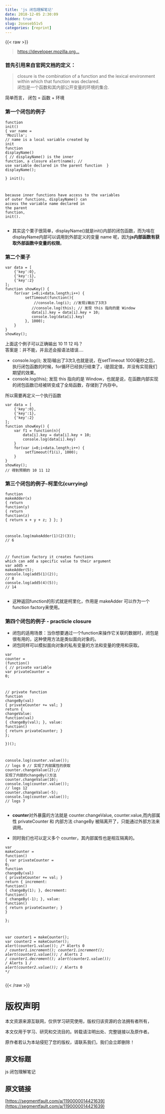 ```yaml
---
title: 'js 闭包理解笔记' 
date: 2018-12-05 2:30:09
hidden: true
slug: 2oseseb51v5
categories: [reprint]
---
```


{{< raw >}}

                    
<blockquote><a href="https://developer.mozilla.org/en-US/docs/Web/JavaScript/Closures" rel="nofollow noreferrer" target="_blank">https://developer.mozilla.org...</a></blockquote>
<h3 id="articleHeader0">首先引用来自官网文档的定义：</h3>
<blockquote>closure is the combination of a function and the lexical environment within which that function was declared.<br>闭包是一个函数和其内部公开变量的环境的集合.</blockquote>
<p>简单而言，  闭包 = 函数 + 环境</p>
<h3 id="articleHeader1">第一个闭包的例子</h3>
<div class="widget-codetool" style="display:none;">
      <div class="widget-codetool--inner">
      <span class="selectCode code-tool" data-toggle="tooltip" data-placement="top" title="" data-original-title="全选"></span>
      <span type="button" class="copyCode code-tool" data-toggle="tooltip" data-placement="top" data-clipboard-text="function init() {
  var name = 'Mozilla'; // name is a local variable created by init
  function displayName() { // displayName() is the inner function, a closure
    alert(name); // use variable declared in the parent function    
  }
  displayName();    
}
init();

because inner functions have access to the variables of outer functions, displayName() can access the variable name declared in the parent function, init()." title="" data-original-title="复制"></span>
      <span type="button" class="saveToNote code-tool" data-toggle="tooltip" data-placement="top" title="" data-original-title="放进笔记"></span>
      </div>
      </div><pre class="hljs qml"><code><span class="hljs-function"><span class="hljs-keyword">function</span> <span class="hljs-title">init</span>(<span class="hljs-params"></span>) </span>{
  <span class="hljs-built_in">var</span> name = <span class="hljs-string">'Mozilla'</span>; <span class="hljs-comment">// name is a local variable created by init</span>
  <span class="hljs-function"><span class="hljs-keyword">function</span> <span class="hljs-title">displayName</span>(<span class="hljs-params"></span>) </span>{ <span class="hljs-comment">// displayName() is the inner function, a closure</span>
    alert(name); <span class="hljs-comment">// use variable declared in the parent function    </span>
  }
  displayName();    
}
init();

because inner functions have access to the variables <span class="hljs-keyword">of</span> outer functions, displayName() can access the variable name declared <span class="hljs-keyword">in</span> the <span class="hljs-built_in">parent</span> <span class="hljs-function"><span class="hljs-keyword">function</span>, <span class="hljs-title">init</span>(<span class="hljs-params"></span>).</span></code></pre>
<ul><li>其实这个栗子很简单，displayName()就是init()内部的闭包函数，而为啥在displayName内部可以调用到外部定义的变量 name 呢，因为<strong>js内部函数有获取外部函数中变量的权限</strong>。</li></ul>
<h3 id="articleHeader2">第二个栗子</h3>
<div class="widget-codetool" style="display:none;">
      <div class="widget-codetool--inner">
      <span class="selectCode code-tool" data-toggle="tooltip" data-placement="top" title="" data-original-title="全选"></span>
      <span type="button" class="copyCode code-tool" data-toggle="tooltip" data-placement="top" data-clipboard-text="var data = [
    {'key':0},
    {'key':1},
    {'key':2}
];
function showKey() {
    for(var i=0;i<data.length;i++) {
         setTimeout(function(){
             //console.log(i); //发现i输出了3次3
            //console.log(this); // 发现 this 指向的是 Window
            data[i].key = data[i].key + 10;
            console.log(data[i].key)
         }, 1000);
    }
}
showKey();" title="" data-original-title="复制"></span>
      <span type="button" class="saveToNote code-tool" data-toggle="tooltip" data-placement="top" title="" data-original-title="放进笔记"></span>
      </div>
      </div><pre class="hljs javascript"><code><span class="hljs-keyword">var</span> data = [
    {<span class="hljs-string">'key'</span>:<span class="hljs-number">0</span>},
    {<span class="hljs-string">'key'</span>:<span class="hljs-number">1</span>},
    {<span class="hljs-string">'key'</span>:<span class="hljs-number">2</span>}
];
<span class="hljs-function"><span class="hljs-keyword">function</span> <span class="hljs-title">showKey</span>(<span class="hljs-params"></span>) </span>{
    <span class="hljs-keyword">for</span>(<span class="hljs-keyword">var</span> i=<span class="hljs-number">0</span>;i&lt;data.length;i++) {
         setTimeout(<span class="hljs-function"><span class="hljs-keyword">function</span>(<span class="hljs-params"></span>)</span>{
             <span class="hljs-comment">//console.log(i); //发现i输出了3次3</span>
            <span class="hljs-comment">//console.log(this); // 发现 this 指向的是 Window</span>
            data[i].key = data[i].key + <span class="hljs-number">10</span>;
            <span class="hljs-built_in">console</span>.log(data[i].key)
         }, <span class="hljs-number">1000</span>);
    }
}
showKey();</code></pre>
<p>上面这个例子可以正确输出 10 11 12 吗？<br>答案是：并不能，并且还会报语法错误....</p>
<ul>
<li>console.log(i); 发现i输出了3次3,也就是说，在setTimeout 1000毫秒之后，执行闭包函数的时候，for循环已经执行结束了，i是固定值，并没有实现我们期望的效果。</li>
<li>console.log(this); 发现 this 指向的是 Window，也就是说，在函数内部实现的闭包函数已经被转变成了全局函数，存储到了内存中。</li>
</ul>
<p>所以需要再定义一个执行函数</p>
<div class="widget-codetool" style="display:none;">
      <div class="widget-codetool--inner">
      <span class="selectCode code-tool" data-toggle="tooltip" data-placement="top" title="" data-original-title="全选"></span>
      <span type="button" class="copyCode code-tool" data-toggle="tooltip" data-placement="top" data-clipboard-text="var data = [
    {'key':0},
    {'key':1},
    {'key':2}
];
function showKey() {
    var f1 = function(n){
        data[i].key = data[i].key + 10;
        console.log(data[i].key)
    }
    for(var i=0;i<data.length;i++) {
         setTimeout(f1(i), 1000);
    }
}
showKey();
// 得到预期的 10 11 12" title="" data-original-title="复制"></span>
      <span type="button" class="saveToNote code-tool" data-toggle="tooltip" data-placement="top" title="" data-original-title="放进笔记"></span>
      </div>
      </div><pre class="hljs javascript"><code><span class="hljs-keyword">var</span> data = [
    {<span class="hljs-string">'key'</span>:<span class="hljs-number">0</span>},
    {<span class="hljs-string">'key'</span>:<span class="hljs-number">1</span>},
    {<span class="hljs-string">'key'</span>:<span class="hljs-number">2</span>}
];
<span class="hljs-function"><span class="hljs-keyword">function</span> <span class="hljs-title">showKey</span>(<span class="hljs-params"></span>) </span>{
    <span class="hljs-keyword">var</span> f1 = <span class="hljs-function"><span class="hljs-keyword">function</span>(<span class="hljs-params">n</span>)</span>{
        data[i].key = data[i].key + <span class="hljs-number">10</span>;
        <span class="hljs-built_in">console</span>.log(data[i].key)
    }
    <span class="hljs-keyword">for</span>(<span class="hljs-keyword">var</span> i=<span class="hljs-number">0</span>;i&lt;data.length;i++) {
         setTimeout(f1(i), <span class="hljs-number">1000</span>);
    }
}
showKey();
<span class="hljs-comment">// 得到预期的 10 11 12</span></code></pre>
<h3 id="articleHeader3">第三个闭包的例子-柯里化(currying)</h3>
<div class="widget-codetool" style="display:none;">
      <div class="widget-codetool--inner">
      <span class="selectCode code-tool" data-toggle="tooltip" data-placement="top" title="" data-original-title="全选"></span>
      <span type="button" class="copyCode code-tool" data-toggle="tooltip" data-placement="top" data-clipboard-text="function makeAdder(x) {
  return function(y) {
    return function(z) {
        return x + y + z;
    }
  };
}

console.log(makeAdder(1)(2)(3)); // 6

// function factory it creates functions which can add a specific value to their argument
var add5 = makeAdder(5);
console.log(add5(1)(2));  // 8
console.log(add5(4)(5));  // 14" title="" data-original-title="复制"></span>
      <span type="button" class="saveToNote code-tool" data-toggle="tooltip" data-placement="top" title="" data-original-title="放进笔记"></span>
      </div>
      </div><pre class="hljs javascript"><code><span class="hljs-function"><span class="hljs-keyword">function</span> <span class="hljs-title">makeAdder</span>(<span class="hljs-params">x</span>) </span>{
  <span class="hljs-keyword">return</span> <span class="hljs-function"><span class="hljs-keyword">function</span>(<span class="hljs-params">y</span>) </span>{
    <span class="hljs-keyword">return</span> <span class="hljs-function"><span class="hljs-keyword">function</span>(<span class="hljs-params">z</span>) </span>{
        <span class="hljs-keyword">return</span> x + y + z;
    }
  };
}

<span class="hljs-built_in">console</span>.log(makeAdder(<span class="hljs-number">1</span>)(<span class="hljs-number">2</span>)(<span class="hljs-number">3</span>)); <span class="hljs-comment">// 6</span>

<span class="hljs-comment">// function factory it creates functions which can add a specific value to their argument</span>
<span class="hljs-keyword">var</span> add5 = makeAdder(<span class="hljs-number">5</span>);
<span class="hljs-built_in">console</span>.log(add5(<span class="hljs-number">1</span>)(<span class="hljs-number">2</span>));  <span class="hljs-comment">// 8</span>
<span class="hljs-built_in">console</span>.log(add5(<span class="hljs-number">4</span>)(<span class="hljs-number">5</span>));  <span class="hljs-comment">// 14</span></code></pre>
<ul><li>这种返回function的形式就是柯里化，作用是 makeAdder 可以作为一个 function factory来使用。</li></ul>
<h3 id="articleHeader4">第四个闭包的例子 - practicle closure</h3>
<ul>
<li>闭包的适用场景：当你想要通过一个function来操作它关联的数据时，闭包是很有用的，这种使用方法是类似面向对象的。</li>
<li>闭包同样可以模拟面向对象的私有变量的方法和变量的使用和获取。</li>
</ul>
<div class="widget-codetool" style="display:none;">
      <div class="widget-codetool--inner">
      <span class="selectCode code-tool" data-toggle="tooltip" data-placement="top" title="" data-original-title="全选"></span>
      <span type="button" class="copyCode code-tool" data-toggle="tooltip" data-placement="top" data-clipboard-text="var counter = (function() {
  // private variable
  var privateCounter = 0; 

  // private function
  function changeBy(val) {
    privateCounter += val;
  }
  return {
    changeValue: function(val) {
      changeBy(val);
    },
    value: function() {
      return privateCounter;
    }
  };   
})();

console.log(counter.value()); // logs 0 // 实现了内部属性的获取
counter.changeValue(2);// 实现了内部的changeBy()方法
counter.changeValue(10); 
console.log(counter.value()); // logs 12
counter.changeValue(-5);
console.log(counter.value()); // logs 7" title="" data-original-title="复制"></span>
      <span type="button" class="saveToNote code-tool" data-toggle="tooltip" data-placement="top" title="" data-original-title="放进笔记"></span>
      </div>
      </div><pre class="hljs javascript"><code><span class="hljs-keyword">var</span> counter = (<span class="hljs-function"><span class="hljs-keyword">function</span>(<span class="hljs-params"></span>) </span>{
  <span class="hljs-comment">// private variable</span>
  <span class="hljs-keyword">var</span> privateCounter = <span class="hljs-number">0</span>; 

  <span class="hljs-comment">// private function</span>
  <span class="hljs-function"><span class="hljs-keyword">function</span> <span class="hljs-title">changeBy</span>(<span class="hljs-params">val</span>) </span>{
    privateCounter += val;
  }
  <span class="hljs-keyword">return</span> {
    <span class="hljs-attr">changeValue</span>: <span class="hljs-function"><span class="hljs-keyword">function</span>(<span class="hljs-params">val</span>) </span>{
      changeBy(val);
    },
    <span class="hljs-attr">value</span>: <span class="hljs-function"><span class="hljs-keyword">function</span>(<span class="hljs-params"></span>) </span>{
      <span class="hljs-keyword">return</span> privateCounter;
    }
  };   
})();

<span class="hljs-built_in">console</span>.log(counter.value()); <span class="hljs-comment">// logs 0 // 实现了内部属性的获取</span>
counter.changeValue(<span class="hljs-number">2</span>);<span class="hljs-comment">// 实现了内部的changeBy()方法</span>
counter.changeValue(<span class="hljs-number">10</span>); 
<span class="hljs-built_in">console</span>.log(counter.value()); <span class="hljs-comment">// logs 12</span>
counter.changeValue(<span class="hljs-number">-5</span>);
<span class="hljs-built_in">console</span>.log(counter.value()); <span class="hljs-comment">// logs 7</span></code></pre>
<ul><li>
<strong>counter</strong>对外暴露的方法就是 counter.changeValue, counter.value,而内部属性 privateCounter 和 内部方法 changeBy 被隔离开了，只能通过外部方法来调用。</li></ul>
<ul><li>同时我们也可以定义多个 counter，其内部属性也是相互隔离的。</li></ul>
<div class="widget-codetool" style="display:none;">
      <div class="widget-codetool--inner">
      <span class="selectCode code-tool" data-toggle="tooltip" data-placement="top" title="" data-original-title="全选"></span>
      <span type="button" class="copyCode code-tool" data-toggle="tooltip" data-placement="top" data-clipboard-text="var makeCounter = function() {
  var privateCounter = 0;
  function changeBy(val) {
    privateCounter += val;
  }
  return {
    increment: function() {
      changeBy(1);
    },
    decrement: function() {
      changeBy(-1);
    },
    value: function() {
      return privateCounter;
    }
  }  
};

var counter1 = makeCounter();
var counter2 = makeCounter();
alert(counter1.value()); /* Alerts 0 */
counter1.increment();
counter1.increment();
alert(counter1.value()); /* Alerts 2 */
counter1.decrement();
alert(counter1.value()); /* Alerts 1 */
alert(counter2.value()); /* Alerts 0 */" title="" data-original-title="复制"></span>
      <span type="button" class="saveToNote code-tool" data-toggle="tooltip" data-placement="top" title="" data-original-title="放进笔记"></span>
      </div>
      </div><pre class="hljs actionscript"><code><span class="hljs-keyword">var</span> makeCounter = <span class="hljs-function"><span class="hljs-keyword">function</span><span class="hljs-params">()</span> </span>{
  <span class="hljs-keyword">var</span> privateCounter = <span class="hljs-number">0</span>;
  <span class="hljs-function"><span class="hljs-keyword">function</span> <span class="hljs-title">changeBy</span><span class="hljs-params">(val)</span> </span>{
    privateCounter += val;
  }
  <span class="hljs-keyword">return</span> {
    increment: <span class="hljs-function"><span class="hljs-keyword">function</span><span class="hljs-params">()</span> </span>{
      changeBy(<span class="hljs-number">1</span>);
    },
    decrement: <span class="hljs-function"><span class="hljs-keyword">function</span><span class="hljs-params">()</span> </span>{
      changeBy(<span class="hljs-number">-1</span>);
    },
    value: <span class="hljs-function"><span class="hljs-keyword">function</span><span class="hljs-params">()</span> </span>{
      <span class="hljs-keyword">return</span> privateCounter;
    }
  }  
};

<span class="hljs-keyword">var</span> counter1 = makeCounter();
<span class="hljs-keyword">var</span> counter2 = makeCounter();
alert(counter1.value()); <span class="hljs-comment">/* Alerts 0 */</span>
counter1.increment();
counter1.increment();
alert(counter1.value()); <span class="hljs-comment">/* Alerts 2 */</span>
counter1.decrement();
alert(counter1.value()); <span class="hljs-comment">/* Alerts 1 */</span>
alert(counter2.value()); <span class="hljs-comment">/* Alerts 0 */</span></code></pre>

                
{{< /raw >}}

# 版权声明
本文资源来源互联网，仅供学习研究使用，版权归该资源的合法拥有者所有，

本文仅用于学习、研究和交流目的。转载请注明出处、完整链接以及原作者。

原作者若认为本站侵犯了您的版权，请联系我们，我们会立即删除！

## 原文标题
js 闭包理解笔记

## 原文链接
[https://segmentfault.com/a/1190000014421639](https://segmentfault.com/a/1190000014421639)

